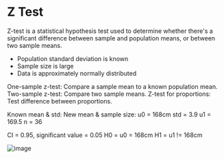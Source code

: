 # Z Test

Z-test is a statistical hypothesis test used to determine whether there's a significant difference between 
sample and population means, or between two sample means. 

- Population standard deviation is known
- Sample size is large 
- Data is approximately normally distributed

One-sample z-test: Compare a sample mean to a known population mean.
Two-sample z-test: Compare two sample means.
Z-test for proportions: Test difference between proportions.

Known mean & std:                   New mean & sample size:
u0 = 168cm std = 3.9                u1 = 169.5 n = 36

CI = 0.95, significant value = 0.05
H0 = u0 = 168cm
H1 = u1 != 168cm

![image](https://github.com/user-attachments/assets/5ace3f09-6db4-4474-b466-1457e6e73c64)




